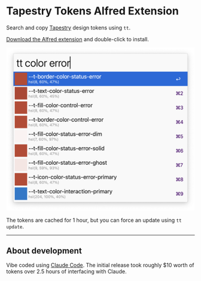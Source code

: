 # Tapestry Tokens Alfred Extension

Search and copy [Tapestry](https://planningcenter.github.io/tapestry/?path=/docs/foundations-design-tokens--docs) design tokens using `tt`.

[Download the Alfred extension](https://github.com/starzonmyarmz/tapestry-tokens-alfred-extension/releases/download/1.1.2/pco-tapestry-tokens-alfred.alfredworkflow) and double-click to install.

![Screenshot](screenshot.png)

The tokens are cached for 1 hour, but you can force an update using `tt update`.

---

## About development

Vibe coded using [Claude Code](https://docs.anthropic.com/en/docs/claude-code/overview). The initial release took roughly $10 worth of tokens over 2.5 hours of interfacing with Claude.
